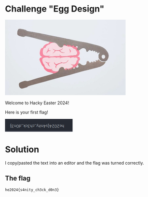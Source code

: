 # Challenge "Egg Design"
<img src="banner.png" width="400px" alt="Banner Image" />

Welcome to Hacky Easter 2024!

Here is your first flag!

![Flag](flag.png)


# Solution
I copy/pasted the text into an editor and the flag was turned correctly.

## The flag
    he2024{s4nity_ch3ck_d0n3}
